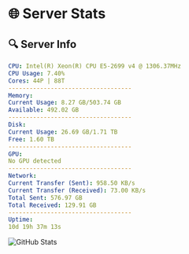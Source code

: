 # 🌐 Server Stats
## 🔍 Server Info
```yaml
CPU: Intel(R) Xeon(R) CPU E5-2699 v4 @ 1306.37MHz
CPU Usage: 7.40%
Cores: 44P | 88T
-----------------------------------
Memory:
Current Usage: 8.27 GB/503.74 GB
Available: 492.02 GB
-----------------------------------
Disk:
Current Usage: 26.69 GB/1.71 TB
Free: 1.60 TB
-----------------------------------
GPU:
No GPU detected
-----------------------------------
Network:
Current Transfer (Sent): 958.50 KB/s
Current Transfer (Received): 73.00 KB/s
Total Sent: 576.97 GB
Total Received: 129.91 GB
-----------------------------------
Uptime:
10d 19h 37m 13s
```
![GitHub Stats](https://img.shields.io/badge/Updated-2025-04-30_12:46:01-blue)
